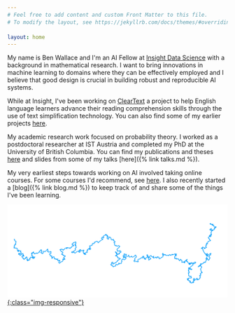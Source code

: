 ```yaml
---
# Feel free to add content and custom Front Matter to this file.
# To modify the layout, see https://jekyllrb.com/docs/themes/#overriding-theme-defaults

layout: home
---
```


My name is Ben Wallace and I'm an AI Fellow at [Insight Data Science](https://insightfellows.com/) with a background in mathematical research.
I want to bring innovations in machine learning  to domains where they can be effectively employed and I believe that good design is crucial in building robust and reproducible AI systems.

While at Insight, I've been working on [ClearText](cleartext) a project to help English language learners advance their reading comprehension skills through the use of text simplification technology. You can also find some of my earlier projects [here](code).

My academic research work focused on probability theory. I worked as a postdoctoral researcher at IST Austria and completed my PhD at the University of British Columbia. You can find my publications and theses [here](pubs) and slides from some of my talks [here]({% link talks.md %}).

My very earliest steps towards working on AI involved taking online courses. For some courses I'd recommend, see [here](moocs). I also recently started a [blog]({% link blog.md %}) to keep track of and share some of the things I've been learning.

[![](/assets/plot2d_bridge.png){:class="img-responsive"}](https://github.com/bencwallace/polymers.jl)
